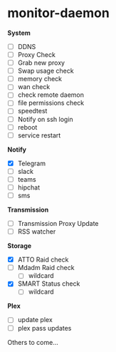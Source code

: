 # monitor-daemon

**System**
 - [ ] DDNS
 - [ ] Proxy Check
 - [ ] Grab new proxy
 - [ ] Swap usage check
 - [ ] memory check
 - [ ] wan check
 - [ ] check remote daemon
 - [ ] file permissions check
 - [ ] speedtest
 - [ ] Notify on ssh login
 - [ ] reboot
 - [ ] service restart

**Notify**
 - [x] Telegram
 - [ ] slack
 - [ ] teams
 - [ ] hipchat
 - [ ] sms

**Transmission**
 - [ ] Transmission Proxy Update
 - [ ] RSS watcher

**Storage**
 - [x] ATTO Raid check
 - [ ] Mdadm Raid check
    - [ ] wildcard
 - [x] SMART Status check
    - [ ] wildcard

**Plex**
 - [ ] update plex
 - [ ] plex pass updates

Others to come...
